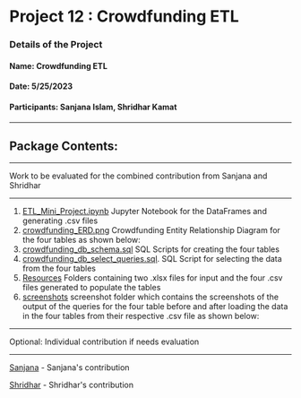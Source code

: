 # Project 12 : Crowdfunding ETL

### Details of the Project 
#### Name: Crowdfunding ETL
#### Date: 5/25/2023
#### Participants: Sanjana Islam, Shridhar Kamat
<hr>

## Package Contents:

<hr>
Work to be evaluated for the combined contribution from Sanjana and Shridhar
<hr>

1. [ETL_Mini_Project.ipynb](https://github.com/shriparna/Crowdfunding_ETL/blob/main/ETL_Mini_Project.ipynb) Jupyter Notebook for the DataFrames and generating .csv files
2. [crowdfunding_ERD.png](https://github.com/shriparna/Crowdfunding_ETL/blob/main/crowdfunding_ERD.png) Crowdfunding Entity Relationship Diagram for the four tables as shown below:
3. [crowdfunding_db_schema.sql](https://github.com/shriparna/Crowdfunding_ETL/blob/main/crowdfunding_db_schema.sql) SQL Scripts for creating the four tables
4. [crowdfunding_db_select_queries.sql](https://github.com/shriparna/Crowdfunding_ETL/blob/main/crowdfunding_db_select_queries.sql). SQL Script for selecting the data from the four tables
5. [Resources](https://github.com/shriparna/Crowdfunding_ETL/tree/main/Resources) Folders containing two .xlsx files for input and the four .csv files generated to populate the tables
6. [screenshots](https://github.com/shriparna/Crowdfunding_ETL/tree/main/screenshots) screenshot folder which contains the screenshots of the output of the queries for the four table before and after loading the data in the four tables from their respective .csv file as shown below:

<hr>
Optional: Individual contribution if needs evaluation
<hr>

[Sanjana](https://github.com/shriparna/Crowdfunding_ETL/tree/main/Sanjana) - Sanjana's contribution

[Shridhar](https://github.com/shriparna/Crowdfunding_ETL/tree/main/Shridhar) - Shridhar's contribution
